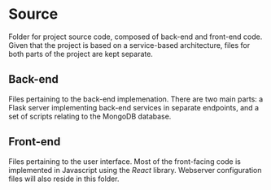 # Source
Folder for project source code, composed of back-end and front-end code. Given that the project is based on a
service-based architecture, files for both parts of the project are kept separate.

## Back-end
Files pertaining to the back-end implemenation. There are two main parts: a Flask server implementing back-end services
in separate endpoints, and a set of scripts relating to the MongoDB database.

## Front-end
Files pertaining to the user interface. Most of the front-facing code is implemented in Javascript using the *React* library.
Webserver configuration files will also reside in this folder.
